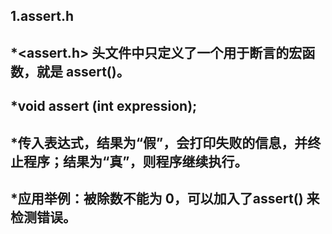 1.assert.h
----
*<assert.h> 头文件中只定义了一个用于断言的宏函数，就是 assert()。
----
*void assert (int expression);
----
*传入表达式，结果为“假”，会打印失败的信息，并终止程序；结果为“真”，则程序继续执行。
----
*应用举例：被除数不能为 0，可以加入了assert() 来检测错误。
----